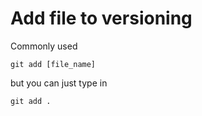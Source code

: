 # Add file to versioning

Commonly used
```shell
git add [file_name]
```

but you can just type in
```shell
git add .
```
